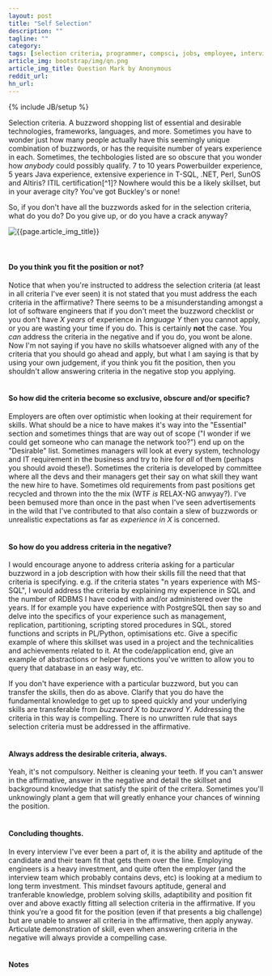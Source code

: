 ```yaml
---
layout: post
title: "Self Selection"
description: ""
tagline: ""
category: 
tags: [selection criteria, programmer, compsci, jobs, employee, interview]
article_img: bootstrap/img/qn.png
article_img_title: Question Mark by Anonymous
reddit_url:
hn_url:
---
```

{% include JB/setup %}
<div class="intro">
  <div class="intro-txt">
  <p>
    Selection criteria. A buzzword shopping list of essential and desirable technologies, frameworks, languages, and more. Sometimes you have to wonder just how many people actually have this seemingly unique combination of buzzwords, or has the requisite number of years experience in each. Sometimes, the techbologies listed are so obscure that you wonder how <i>anybody</i> could possibly qualify. 7 to 10 years Powerbuilder experience, 5 years Java experience, extensive experience in T-SQL, .NET, Perl, SunOS and Altiris? ITIL certification<span markdown="span">[^1]</span>? Nowhere would this be a likely skillset, but in your average city? You've got Buckley's or none!
  </p>
  <p>
  So, if you don't have all the buzzwords asked for in the selection criteria, what do you do? Do you give up, or do you have a crack anyway?
  </p>
  </div>
<div class="intro-img-border">
<div class="intro-img-bevel">
<div class="intro-img">
<img class="article-image" title="{{page.article_img_title}}" src="{{ASSET_PATH}}/{{page.article_img}}"/>
</div>
</div>
</div>
</div>
<br/>
<br/>

#### Do you think you fit the position or not?
Notice that when you're instructed to address the selection criteria (at least in all criteria I've ever seen) it is not stated that you must address the each criteria in the affirmative? There seems to be a misunderstanding amongst a lot of software engineers that if you don't meet the buzzword checklist or you don't have _X years_ of experience in _language Y_ then you cannot apply, or you are wasting your time if you do. This is certainly **not** the case. You _can_ address the criteria in the negative and if you do, you wont be alone. Now I'm not saying if you have no skills whatsoever aligned with any of the criteria that you should go ahead and apply, but what I am saying is that by using your own judgement, if you think you fit the position, then you shouldn't allow answering criteria in the negative stop you applying.
<br/>
<br/>

#### So how did the criteria become so exclusive, obscure and/or specific?
Employers are often over optimistic when looking at their requirement for skills. What should be a nice to have makes it's way into the "Essential" section and sometimes things that are way out of scope ("I wonder if we could get someone who can manage the network too?") end up on the "Desirable" list. Sometimes managers will look at every system, technology and IT requirement in the business and try to hire for _all_ of them (perhaps you should avoid these!). Sometimes the criteria is developed by committee where all the devs and their managers get their say on what skill they want the new hire to have. Sometimes old requirements from past positions get recycled and thrown into the the mix (WTF _is_ RELAX-NG anwyay?). I've been bemused more than once in the past when I've seen advertisements in the wild that I've contributed to that also contain a slew of buzzwords or unrealistic expectations as far as _experience in X_ is concerned.
<br/>
<br/>

#### So how do you address criteria in the negative?
I would encourage anyone to address criteria asking for a particular buzzword in a job description with how their skills fill the need that that criteria is specifying. e.g. if the criteria states "n years experience with MS-SQL", I would address the criteria by explaining my experience in SQL and the number of RDBMS I have coded with and/or administered over the years. If for example you have experience with PostgreSQL then say so and delve into the specifics of your experience such as management, replication, partitioning, scripting stored procedures in SQL, stored functions and scripts in PL/Python, optimisations etc. Give a specific example of where this skillset was used in a project and the technicalities and achievements related to it. At the code/application end, give an example of abstractions or helper functions you've written to allow you to query that database in an easy way, etc. 

If you don't have experience with a particular buzzword, but you can transfer the skills, then do as above. Clarify that you do have the fundamental knowledge to get up to speed quickly and your underlying skills are transferable from _buzzword X_ to _buzzword Y_. Addressing the criteria in this way is compelling. There is no unwritten rule that says selection criteria must be addressed in the affirmative. 
<br/>
<br/>

#### Always address the desirable criteria, always.
Yeah, it's not compulsory. Neither is cleaning your teeth. If you can't answer in the affirmative, answer in the negative and detail the skillset and background knowledge that satisfy the spirit of the critera. Sometimes you'll unknowingly plant a gem that will greatly enhance your chances of winning the position.
<br/>
<br/>

#### Concluding thoughts.
In every interview I've ever been a part of, it is the ability and aptitude of the candidate and their team fit that gets them over the line. Employing engineers is a heavy investment, and quite often the employer (and the interview team which probably contains devs, etc) is looking at a medium to long term investment. This mindset favours aptitude, general and tranferable knowledge, problem solving skills, adaptibility and position fit over and above exactly fitting all selection criteria in the affirmative. If you think you're a good fit for the position (even if that presents a big challenge) but are unable to answer all criteria in the affirmative, then apply anyway. Articulate demonstration of skill, even when answering criteria in the negative will always provide a compelling case.
<br/>
<br/>

#### Notes
[^1]: This is actually very close to selection criteria I have seen at a former workplace. I wasn't trying to be ridiculous!

